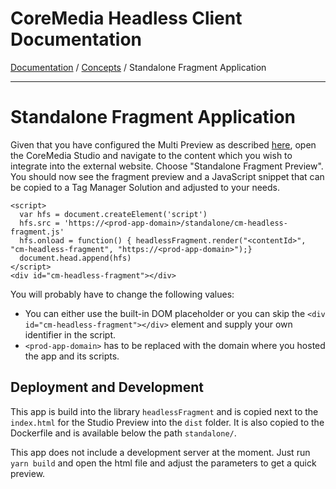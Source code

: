 # CoreMedia Headless Client Documentation

[Documentation](../../README.md) / [Concepts](README.md) / Standalone Fragment Application

---

# Standalone Fragment Application

Given that you have configured the Multi Preview as described [here](preview.md#studio-preview-integration), 
open the CoreMedia Studio and navigate to the content which you wish to integrate 
into the external website. Choose "Standalone Fragment Preview". You should now
see the fragment preview and a JavaScript snippet that can be copied to a Tag 
Manager Solution and adjusted to your needs.

```
<script>
  var hfs = document.createElement('script')
  hfs.src = 'https://<prod-app-domain>/standalone/cm-headless-fragment.js'
  hfs.onload = function() { headlessFragment.render("<contentId>", "cm-headless-fragment", "https://<prod-app-domain>");}
  document.head.append(hfs)
</script>
<div id="cm-headless-fragment"></div> 
```

You will probably have to change the following values:

* You can either use the built-in DOM placeholder or you can skip the 
`<div id="cm-headless-fragment"></div>` element and supply your own identifier 
in the script.
* `<prod-app-domain>` has to be replaced with the domain where you hosted the app
and its scripts.

## Deployment and Development

This app is build into the library `headlessFragment` and is copied next to the 
`index.html` for the Studio Preview into the `dist` folder. It is also copied to 
the Dockerfile and is available below the path `standalone/`.

This app does not include a development server at the moment. Just run 
`yarn build` and open the html file and adjust the parameters to get a quick preview.
